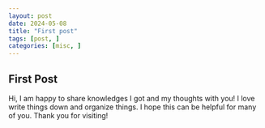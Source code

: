 ```yaml
---
layout: post
date: 2024-05-08
title: "First post"
tags: [post, ]
categories: [misc, ]
---
```




## First Post


Hi, I am happy to share knowledges I got and my thoughts with you! I love write things down and organize things. I hope this can be helpful for many of you. Thank you for visiting!

